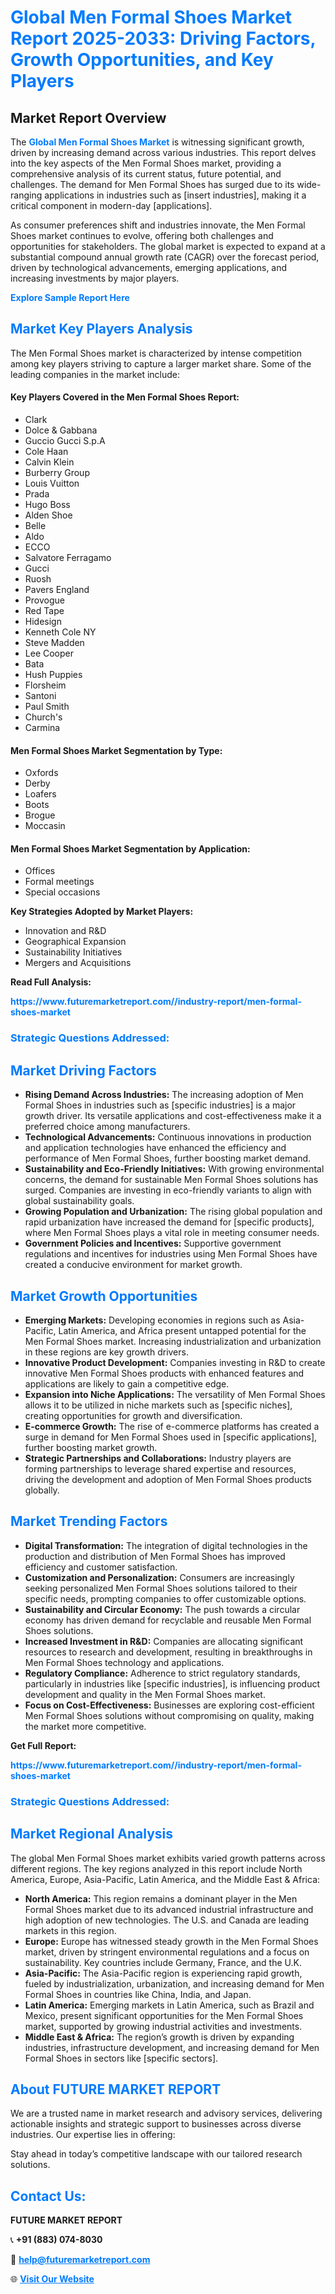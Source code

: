 <h1 style="color: #007BFF;">Global Men Formal Shoes Market Report 2025-2033: Driving Factors, Growth Opportunities, and Key Players</h1>

<section id="overview">
<h2>Market Report Overview</h2>
<p>The <a href="https://www.futuremarketreport.com//industry-report/men-formal-shoes-market" style="color: #007BFF; text-decoration: none;"><strong>Global Men Formal Shoes Market</strong></a> is witnessing significant growth, driven by increasing demand across various industries. This report delves into the key aspects of the Men Formal Shoes market, providing a comprehensive analysis of its current status, future potential, and challenges. The demand for Men Formal Shoes has surged due to its wide-ranging applications in industries such as [insert industries], making it a critical component in modern-day [applications].</p>
<p>As consumer preferences shift and industries innovate, the Men Formal Shoes market continues to evolve, offering both challenges and opportunities for stakeholders. The global market is expected to expand at a substantial compound annual growth rate (CAGR) over the forecast period, driven by technological advancements, emerging applications, and increasing investments by major players.</p>
</section>

<section id="overview">
<p><a href="https://www.futuremarketreport.com//request-sample/reportId=61419" style="color: #007BFF; text-decoration: none;"><strong>Explore Sample Report Here</strong></a></p>
</section>

<section id="key-players">
<h2 style="color: #007BFF;">Market Key Players Analysis</h2>
<p>The Men Formal Shoes market is characterized by intense competition among key players striving to capture a larger market share. Some of the leading companies in the market include:</p>
<h4>Key Players Covered in the Men Formal Shoes Report:</h4>
<ul><li>Clark</li><li>Dolce &amp; Gabbana</li><li>Guccio Gucci S.p.A</li><li>Cole Haan</li><li>Calvin Klein</li><li>Burberry Group</li><li>Louis Vuitton</li><li>Prada</li><li>Hugo Boss</li><li>Alden Shoe</li><li>Belle</li><li>Aldo</li><li>ECCO</li><li>Salvatore Ferragamo</li><li>Gucci</li><li>Ruosh</li><li>Pavers England</li><li>Provogue</li><li>Red Tape</li><li>Hidesign</li><li>Kenneth Cole NY</li><li>Steve Madden</li><li>Lee Cooper</li><li>Bata</li><li>Hush Puppies</li><li>Florsheim</li><li>Santoni</li><li>Paul Smith</li><li>Church&#039;s</li><li>Carmina</li></ul>
<h4>Men Formal Shoes Market Segmentation by Type:</h4>
<ul><li>Oxfords</li><li>Derby</li><li>Loafers</li><li>Boots</li><li>Brogue</li><li>Moccasin</li></ul>

<h4>Men Formal Shoes Market Segmentation by Application:</h4>
<ul><li>Offices</li><li>Formal meetings</li><li>Special occasions</li></ul>
<p><strong>Key Strategies Adopted by Market Players:</strong></p>
<ul>
<li>Innovation and R&D</li>
<li>Geographical Expansion</li>
<li>Sustainability Initiatives</li>
<li>Mergers and Acquisitions</li>
</ul>
</section>

<section>
<p><strong>Read Full Analysis: </strong></p><a href="https://www.futuremarketreport.com//industry-report/men-formal-shoes-market" style="color: #007BFF; text-decoration: none;"><strong>https://www.futuremarketreport.com//industry-report/men-formal-shoes-market</strong></a>
<h3 style="color: #007BFF;">Strategic Questions Addressed:</h3>
</section>

<section id="driving-factors">
<h2 style="color: #007BFF;">Market Driving Factors</h2>
<ul>
<li><strong>Rising Demand Across Industries:</strong> The increasing adoption of Men Formal Shoes in industries such as [specific industries] is a major growth driver. Its versatile applications and cost-effectiveness make it a preferred choice among manufacturers.</li>
<li><strong>Technological Advancements:</strong> Continuous innovations in production and application technologies have enhanced the efficiency and performance of Men Formal Shoes, further boosting market demand.</li>
<li><strong>Sustainability and Eco-Friendly Initiatives:</strong> With growing environmental concerns, the demand for sustainable Men Formal Shoes solutions has surged. Companies are investing in eco-friendly variants to align with global sustainability goals.</li>
<li><strong>Growing Population and Urbanization:</strong> The rising global population and rapid urbanization have increased the demand for [specific products], where Men Formal Shoes plays a vital role in meeting consumer needs.</li>
<li><strong>Government Policies and Incentives:</strong> Supportive government regulations and incentives for industries using Men Formal Shoes have created a conducive environment for market growth.</li>
</ul>
</section>

<section id="growth-opportunities">
<h2 style="color: #007BFF;">Market Growth Opportunities</h2>
<ul>
<li><strong>Emerging Markets:</strong> Developing economies in regions such as Asia-Pacific, Latin America, and Africa present untapped potential for the Men Formal Shoes market. Increasing industrialization and urbanization in these regions are key growth drivers.</li>
<li><strong>Innovative Product Development:</strong> Companies investing in R&D to create innovative Men Formal Shoes products with enhanced features and applications are likely to gain a competitive edge.</li>
<li><strong>Expansion into Niche Applications:</strong> The versatility of Men Formal Shoes allows it to be utilized in niche markets such as [specific niches], creating opportunities for growth and diversification.</li>
<li><strong>E-commerce Growth:</strong> The rise of e-commerce platforms has created a surge in demand for Men Formal Shoes used in [specific applications], further boosting market growth.</li>
<li><strong>Strategic Partnerships and Collaborations:</strong> Industry players are forming partnerships to leverage shared expertise and resources, driving the development and adoption of Men Formal Shoes products globally.</li>
</ul>
</section>

<section id="trending-factors">
<h2 style="color: #007BFF;">Market Trending Factors</h2>
<ul>
<li><strong>Digital Transformation:</strong> The integration of digital technologies in the production and distribution of Men Formal Shoes has improved efficiency and customer satisfaction.</li>
<li><strong>Customization and Personalization:</strong> Consumers are increasingly seeking personalized Men Formal Shoes solutions tailored to their specific needs, prompting companies to offer customizable options.</li>
<li><strong>Sustainability and Circular Economy:</strong> The push towards a circular economy has driven demand for recyclable and reusable Men Formal Shoes solutions.</li>
<li><strong>Increased Investment in R&D:</strong> Companies are allocating significant resources to research and development, resulting in breakthroughs in Men Formal Shoes technology and applications.</li>
<li><strong>Regulatory Compliance:</strong> Adherence to strict regulatory standards, particularly in industries like [specific industries], is influencing product development and quality in the Men Formal Shoes market.</li>
<li><strong>Focus on Cost-Effectiveness:</strong> Businesses are exploring cost-efficient Men Formal Shoes solutions without compromising on quality, making the market more competitive.</li>
</ul>
</section>

<section>
<p><strong>Get Full Report: </strong></p><a href="https://www.futuremarketreport.com//industry-report/men-formal-shoes-market" style="color: #007BFF; text-decoration: none;"><strong>https://www.futuremarketreport.com//industry-report/men-formal-shoes-market</strong></a>
<h3 style="color: #007BFF;">Strategic Questions Addressed:</h3>
</section>


<section id="regional-analysis">
<h2 style="color: #007BFF;">Market Regional Analysis</h2>
<p>The global Men Formal Shoes market exhibits varied growth patterns across different regions. The key regions analyzed in this report include North America, Europe, Asia-Pacific, Latin America, and the Middle East & Africa:</p>
<ul>
<li><strong>North America:</strong> This region remains a dominant player in the Men Formal Shoes market due to its advanced industrial infrastructure and high adoption of new technologies. The U.S. and Canada are leading markets in this region.</li>
<li><strong>Europe:</strong> Europe has witnessed steady growth in the Men Formal Shoes market, driven by stringent environmental regulations and a focus on sustainability. Key countries include Germany, France, and the U.K.</li>
<li><strong>Asia-Pacific:</strong> The Asia-Pacific region is experiencing rapid growth, fueled by industrialization, urbanization, and increasing demand for Men Formal Shoes in countries like China, India, and Japan.</li>
<li><strong>Latin America:</strong> Emerging markets in Latin America, such as Brazil and Mexico, present significant opportunities for the Men Formal Shoes market, supported by growing industrial activities and investments.</li>
<li><strong>Middle East & Africa:</strong> The region’s growth is driven by expanding industries, infrastructure development, and increasing demand for Men Formal Shoes in sectors like [specific sectors].</li>
</ul>
</section>

<footer>
<h2 style="color: #007BFF;">About FUTURE MARKET REPORT</h2>
<p>We are a trusted name in market research and advisory services, delivering actionable insights and strategic support to businesses across diverse industries. Our expertise lies in offering:</p>

<p>Stay ahead in today’s competitive landscape with our tailored research solutions.</p>

<h2 style="color: #007BFF;">Contact Us:</h2>
<p><strong>FUTURE MARKET REPORT</strong></p>
<p>📞 <strong>+91 (883) 074-8030</strong></p>
<p>📧 <strong><a href="mailto:help@futuremarketreport.com" style="color: #007BFF;">help@futuremarketreport.com</a></strong></p>
<p>🌐 <strong><a href="https://www.futuremarketreport.com/" style="color: #007BFF;">Visit Our Website</a></strong></p>
</footer>